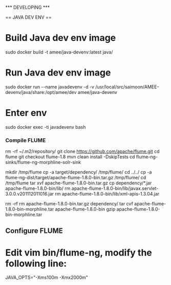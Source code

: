 *** DEVELOPING ***

== JAVA DEV ENV ==

# Build Java dev env image
sudo docker build -t amee/java-devenv:latest java/

# Run Java dev env image
sudo docker run --name javadevenv -d -v /usr/local/src/saimoon/AMEE-devenv/java/share:/opt/amee/dev amee/java-devenv

# Enter env
sudo docker exec -ti javadevenv bash



### Compile FLUME

rm -rf ~/.m2/repository/
git clone https://github.com/apache/flume.git
cd flume
git checkout flume-1.8
mvn clean install -DskipTests
cd flume-ng-sinks/flume-ng-morphline-solr-sink

mkdir /tmp/flume
cp -a target/dependency/ /tmp/flume/
cd ../../
cp -a flume-ng-dist/target/apache-flume-1.8.0-bin.tar.gz /tmp/flume/
cd /tmp/flume
tar xvf apache-flume-1.8.0-bin.tar.gz
cp dependency/*.jar apache-flume-1.8.0-bin/lib/
rm apache-flume-1.8.0-bin/lib/javax.servlet-3.0.0.v201112011016.jar 
rm apache-flume-1.8.0-bin/lib/xml-apis-1.3.04.jar

rm -rf rm apache-flume-1.8.0-bin.tar.gz dependency/
tar cvf apache-flume-1.8.0-bin-morphline.tar apache-flume-1.8.0-bin
gzip apache-flume-1.8.0-bin-morphline.tar

## Configure FLUME

# Edit vim bin/flume-ng, modify the following line:
JAVA_OPTS="-Xms100m -Xmx2000m"



